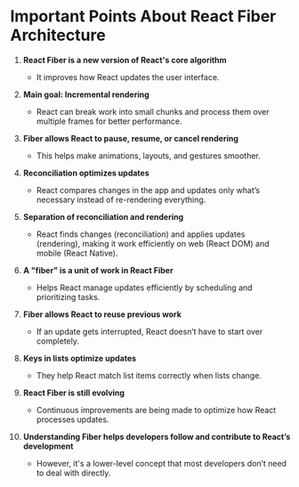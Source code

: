 # Important Points About React Fiber Architecture

1. **React Fiber is a new version of React's core algorithm**  
   - It improves how React updates the user interface.

2. **Main goal: Incremental rendering**  
   - React can break work into small chunks and process them over multiple frames for better performance.

3. **Fiber allows React to pause, resume, or cancel rendering**  
   - This helps make animations, layouts, and gestures smoother.

4. **Reconciliation optimizes updates**  
   - React compares changes in the app and updates only what’s necessary instead of re-rendering everything.

5. **Separation of reconciliation and rendering**  
   - React finds changes (reconciliation) and applies updates (rendering), making it work efficiently on web (React DOM) and mobile (React Native).

6. **A "fiber" is a unit of work in React Fiber**  
   - Helps React manage updates efficiently by scheduling and prioritizing tasks.

7. **Fiber allows React to reuse previous work**  
   - If an update gets interrupted, React doesn’t have to start over completely.

8. **Keys in lists optimize updates**  
   - They help React match list items correctly when lists change.

9. **React Fiber is still evolving**  
   - Continuous improvements are being made to optimize how React processes updates.

10. **Understanding Fiber helps developers follow and contribute to React’s development**  
    - However, it's a lower-level concept that most developers don’t need to deal with directly.

